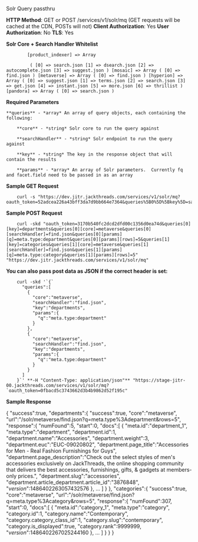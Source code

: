 Solr Query passthru


**HTTP Method**: GET or POST /services/v1/solr/mq (GET requests will be cached at the CDN, POSTs will not)
**Client Authorization**: Yes
**User Authorization**: No
**TLS**: Yes


**Solr Core + Search Handler Whitelist**

```
        [product_indexer] => Array
```
```
         ( [0] => search.json [1] => dsearch.json [2] => autocomplete.json [3] => suggest.json ) [mosaic] => Array ( [0] => find.json ) [metaverse] => Array ( [0] => find.json ) [hyperion] => Array ( [0] => suggest.json [1] => terms.json [2] => search.json [3] => get.json [4] => instant.json [5] => more.json [6] => thrillist ) [pandora] => Array ( [0] => search.json )
```



**Required Parameters**

    **queries** - *array* An array of query objects, each containing the following:

        **core** - *string* Solr core to run the query against

        **searchHandler** - *string* Solr endpoint to run the query against

        **key** - *string* The key in the response object that will contain the results

        **params** - *array* An array of Solr parameters.  Currently fq and facet.field need to be passed in as an array


**Sample GET Request**

        curl -s "https://dev.jitr.jackthreads.com/services/v1/solr/mq?oauth_token=52adcea226a43bff3da7d9bb664e7364&queries%5B0%5D%5Bkey%5D=sale&queries%5B0%5D%5Bcore%5D=metaverse&queries%5B0%5D%5BsearchHandler%5D=find.json&queries%5B0%5D%5Bparams%5D%5BomitHeader%5D=true&queries%5B0%5D%5Bparams%5D%5Bq%5D=sale.id:15153"


**Sample POST Request**


        curl -skd "oauth_token=3170b540fc2dcd2dfd00c1356d0ea74d&queries[0][key]=departments&queries[0][core]=metaverse&queries[0][searchHandler]=find.json&queries[0][params][q]=meta.type:department&queries[0][params][rows]=5&queries[1][key]=categories&queries[1][core]=metaverse&queries[1][searchHandler]=find.json&queries[1][params][q]=meta.type:category&queries[1][params][rows]=5" "https://dev.jitr.jackthreads.com/services/v1/solr/mq"


**You can also pass post data as JSON if the correct header is set:**

        curl -skd '`{`
          "queries":[
            {
              "core":"metaverse",
              "searchHandler":"find.json",
              "key":"departments",
              "params":{
                "q":"meta.type:department"
              }
            },
            {
              "core":"metaverse",
              "searchHandler":"find.json",
              "key":"departments",
              "params":{
                "q":"meta.type:department"
              }
            }
          ]
        }`' **-H "Content-Type: application/json"** "https://stage-jitr-00.jackthreads.com/services/v1/solr/mq?`oauth_token=0fbacd5c3743662d3b4b9862d52f195c"


**Sample Response**

        
{
  "success":true,
  "departments":{
    "success":true,
    "core":"metaverse",
    "url":"\/solr\/metaverse\/find.json?q=meta.type%3Adepartment&rows=5",
    "response":{
      "numFound":5,
      "start":0,
      "docs":[
        {
          "meta.id":"department_1",
          "meta.type":"department",
          "department.id":1,
          "department.name":"Accessories",
          "department.weight":3,
          "department.euc":"EUC-09020802",
          "department.page_title":"Accessories for Men - Real Fashion Furnishings for Guys",
          "department.page_description":"Check out the select styles of men's accessories exclusively on JackThreads, the online shopping community that delivers the best accessories, furnishings, gifts, & gadgets at members-only prices.",
          "department.slug":"accessories",
          "department.article_department.article_id":"3876848",
          "_version_":1486402263057432576
        },
        ...
      ]
    }
  },
  "categories":{
    "success":true,
    "core":"metaverse",
    "url":"\/solr\/metaverse\/find.json?q=meta.type%3Acategory&rows=5",
    "response":{
      "numFound":307,
      "start":0,
      "docs":[
        {
          "meta.id":"category_1",
          "meta.type":"category",
          "category.id":1,
          "category.name":"Contemporary",
          "category.category_class_id":1,
          "category.slug":"contemporary",
          "category.is_displayed":true,
          "category.rank":9999999,
          "_version_":1486402267025244160
        },
        ...
      ]
    }
  }
}